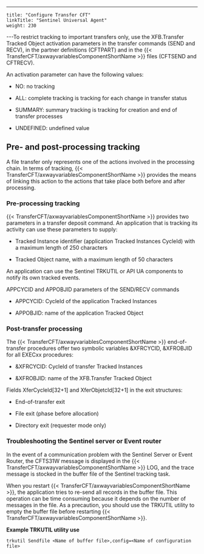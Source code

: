 ---
    title: "Configure Transfer CFT"
    linkTitle: "Sentinel Universal Agent"
    weight: 230
---To restrict tracking to important transfers only, use the XFB.Transfer Tracked Object activation parameters in the transfer commands (SEND and RECV), in the partner definitions (CFTPART) and in the {{< TransferCFT/axwayvariablesComponentShortName  >}} files (CFTSEND and CFTRECV).

An activation parameter can have the following values:

- NO: no tracking

<!-- -->

- ALL: complete tracking is tracking for each change in transfer status

<!-- -->

- SUMMARY: summary tracking is tracking for creation and end of transfer processes

<!-- -->

- UNDEFINED: undefined value

## Pre- and post-processing tracking

A file transfer only represents one of the actions involved in the processing chain. In terms of tracking, {{< TransferCFT/axwayvariablesComponentShortName  >}} provides the means of linking this action to the actions that take place both before and after processing.

### Pre-processing tracking

{{< TransferCFT/axwayvariablesComponentShortName  >}} provides two parameters in a transfer deposit command. An application that is tracking its activity can use these parameters to supply:

- Tracked Instance identifier (application Tracked Instances CycleId) with a maximum length of 250 characters

<!-- -->

- Tracked Object name, with a maximum length of 50 characters

An application can use the Sentinel TRKUTIL or API UA components to notify its own tracked events.

APPCYCID and APPOBJID parameters of the SEND/RECV commands

- APPCYCID: CycleId of the application Tracked Instances

<!-- -->

- APPOBJID: name of the application Tracked Object

### Post-transfer processing

The {{< TransferCFT/axwayvariablesComponentShortName  >}} end-of-transfer procedures offer two symbolic variables &XFRCYCID, &XFROBJID for all EXECxx procedures:

- &XFRCYCID: CycleId of transfer Tracked Instances

<!-- -->

- &XFROBJID: name of the XFB.Transfer Tracked Object

Fields XferCycleId[32+1] and XferObjetcId[32+1] in the exit structures:

- End-of-transfer exit

<!-- -->

- File exit (phase before allocation)

<!-- -->

- Directory exit (requester mode only)

### Troubleshooting the Sentinel server or Event router

In the event of a communication problem with the Sentinel Server or Event Router, the CFTS31W message is displayed in the {{< TransferCFT/axwayvariablesComponentShortName  >}} LOG, and the trace message is stocked in the buffer file of the Sentinel tracking task.

When you restart {{< TransferCFT/axwayvariablesComponentShortName  >}}, the application tries to re-send all records in the buffer file. This operation can be time consuming because it depends on the number of messages in the file. As a precaution, you should use the TRKUTIL utility to empty the buffer file before restarting {{< TransferCFT/axwayvariablesComponentShortName  >}}.

**Example TRKUTIL utility use**

```
trkutil Sendfile <Name of buffer file>,config=<Name of configuration file>
```
